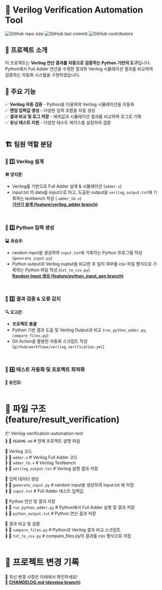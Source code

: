 # 📌 Verilog Verification Automation Tool

![GitHub repo size](https://img.shields.io/github/repo-size/goeun-oh/Verilog-verification-automation-tool)
![GitHub last commit](https://img.shields.io/github/last-commit/goeun-oh/Verilog-verification-automation-tool)
![GitHub contributors](https://img.shields.io/github/contributors/goeun-oh/Verilog-verification-automation-tool)

## 📖 프로젝트 소개
이 프로젝트는 **Verilog 연산 결과를 자동으로 검증하는 Python 기반의 도구**입니다.  
Python에서 Full Adder 연산을 수행한 결과와 Verilog 시뮬레이션 결과를 비교하여 검증하는 자동화 시스템을 구현하였습니다.
<br>

## 🔧 주요 기능
✅ **Verilog 자동 검증** - Python을 이용하여 Verilog 시뮬레이션을 자동화  
✅ **랜덤 입력값 생성** - 다양한 입력 조합을 자동 생성  
✅ **결과 비교 및 로그 저장** - 예측값과 시뮬레이션 결과를 비교하여 로그로 기록  
✅ **유닛 테스트 지원** - 다양한 테스트 케이스를 설정하여 검증  
<br>


## 🏗️ 팀원 역할 분담
### **🔹 1️⃣ Verilog 설계**
**🛠️ 양지훈**: 
- Verilog를 기반으로 Full Adder 설계 & 시뮬레이션 (`adder.v`)
- input.txt 의 data를 input으로 하고, 도출된 output을 `verilog_output.txt`에 기록하는 testbench 작성 ( `adder_tb.v`) <br>
**[가산기 설계 (feature/verilog_adder branch)](https://github.com/goeun-oh/Verilog-verification-automation-tool/blob/feature/verilog_adder/README.md)**
<br>

### **🔹 2️⃣ Python 입력 생성**
**💻 유승우**: 
- random input을 생성하여 `input.txt`에 기록하는 Python 프로그램 작성 (`generate_input.py`)
- Python output과 Verilog ouptut을 비교한 후 일치 여부를 csv 파일 형식으로 기록하는 Python 파일 작성 (`txt_to_csv.py`) <br>
**[Random Input 생성 (feature/python_input_gen branch)](https://github.com/goeun-oh/Verilog-verification-automation-tool/blob/feature/python_input_gen/README.md)**
<br>

### **🔹 3️⃣ 결과 검증 & 오류 감지**
**🔍 오고은**:
- **프로젝트 총괄**
- Python 기반 결과 도출 및 Verilog Output과 비교 (`run_python_adder.py`, `compare_files.py`)
- Git Action을 활용한 자동화 스크립트 작성 (`github/workflows/verilog_verification.yml`)
<br>

### **🔹 4️⃣ 테스트 자동화 및 프로젝트 최적화**
**🚀 유진모**:  
<br>


# 📂 파일 구조 (feature/result_verification)
📦 Verilog-verification-automation-tool <br>
 ┣ 📜 `README.md`                 # 전체 프로젝트 설명 파일

 🔹 Verilog 코드 <br>
 ┣ 📜 `adder.v`                   # Verilog Full Adder 코드 <br>
 ┣ 📜 `adder_tb.v`                # Verilog Testbench <br>
 ┣ 📜 `verilog_output.txt`        # Verilog 실행 결과 저장

🔹 입력 데이터 생성 <br>
 ┣ 📜 `generate_input.py`         # random input을 생성하여 input.txt 에 저장 <br>
 ┣ 📜 `input.txt`                 # Full Adder 테스트 입력값


🔹 Python 연산 및 결과 저장 <br>
 ┣ 📜 `run_python_adder.py`      # Python에서 Full Adder 실행 및 결과 저장 <br>
 ┣ 📜 `python_output.txt`         # Python 연산 결과 저장

🔹 결과 비교 및 검증 <br>
 ┣ 📜 `compare_files.py`          # Python과 Verilog 결과 비교 스크립트 <br>
 ┣ 📜 `txt_to_csv.py`             # compare_files.py의 결과를 csv 형식으로 저장 
<br>
<br>

# 📌 프로젝트 변경 기록
🔹 최신 변경 사항은 아래에서 확인하세요!  
📌 **[CHANGELOG.md (develop branch)](https://github.com/goeun-oh/Verilog-verification-automation-tool/blob/develop/CHANGELOG.md)**

